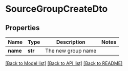 # SourceGroupCreateDto

## Properties
Name | Type | Description | Notes
------------ | ------------- | ------------- | -------------
**name** | **str** | The new group name | 

[[Back to Model list]](../README.md#documentation-for-models) [[Back to API list]](../README.md#documentation-for-api-endpoints) [[Back to README]](../README.md)


